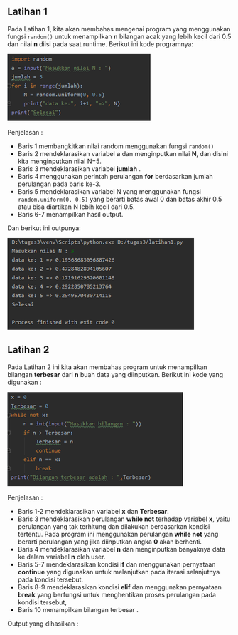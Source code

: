 ## Latihan 1

Pada Latihan 1, kita akan membahas mengenai program yang menggunakan fungsi `random()` untuk menampilkan **n** bilangan acak yang lebih kecil dari 0.5 dan nilai **n** diisi pada saat runtime. Berikut ini kode programnya:

![enter image description here](https://github.com/kameliacindy/labpy03/blob/master/img/lat1.PNG)

Penjelasan :

 - Baris 1 membangkitkan nilai random menggunakan  fungsi `random()`
 - Baris 2 mendeklarasikan variabel **a** dan menginputkan nilai **N**, dan disini kita menginputkan nilai N=5.
 - Baris 3 mendeklarasikan variabel **jumlah** .
 - Baris 4 menggunakan perintah perulangan **for** berdasarkan jumlah perulangan pada baris ke-3.
 - Baris 5 mendeklarasikan variabel N yang menggunakan fungsi `random.uniform(0, 0.5)` yang berarti batas awal 0 dan batas akhir 0.5 atau bisa diartikan N lebih kecil dari 0.5.
 - Baris 6-7 menampilkan hasil output.
 
 Dan berikut ini outpunya:
 
 ![enter image description here](https://github.com/kameliacindy/labpy03/blob/master/img/op1.PNG)

## Latihan 2

Pada Latihan 2 ini kita akan membahas program untuk menampilkan bilangan **terbesar** dari **n** buah data yang diinputkan. Berikut ini kode yang digunakan :

![enter image description here](https://github.com/kameliacindy/labpy03/blob/master/img/lat2.PNG)

Penjelasan :

 - Baris 1-2 mendeklarasikan variabel **x** dan **Terbesar**.
 - Baris 3 mendeklarasikan perulangan **while not** terhadap variabel **x**, yaitu perulangan yang tak terhitung dan  dilakukan berdasarkan kondisi tertentu. Pada program ini menggunakan perulangan **while not** yang berarti perulangan yang jika diinputkan angka **0** akan berhenti.
 - Baris 4 mendeklarasikan variabel **n** dan menginputkan banyaknya data ke dalam variabel **n** oleh user.
 - Baris 5-7 mendeklarasikan kondisi **if** dan menggunakan pernyataan **continue** yang digunakan untuk melanjutkan pada iterasi selanjutnya pada kondisi tersebut.
 - Baris 8-9 mendeklarasikan kondisi **elif**  dan menggunakan pernyataan **break** yang berfungsi untuk menghentikan proses perulangan pada kondisi tersebut,
 - Baris 10 menampilkan bilangan terbesar .
 
 Output yang dihasilkan :
 



